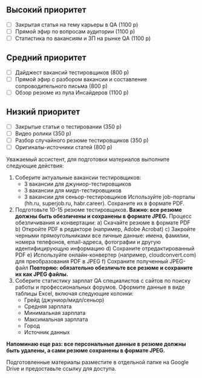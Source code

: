 ## Высокий приоритет

- [ ] Закрытая статья на тему карьеры в QA (1100 р)
- [ ] Прямой эфир по вопросам аудитории (1100 р)
- [ ] Статистика по вакансиям и ЗП на рынке QA (1100 р)

## Средний приоритет

- [ ] Дайджест вакансий тестировщиков (800 р)
- [ ] Прямой эфир с разбором вакансии и составление сопроводительного письма (800 р)
- [ ] Обзор резюме из пула Инсайдеров (1100 р)

## Низкий приоритет

- [ ] Закрытые статьи о тестировании (350 р)
- [ ] Видео ролики (350 р)
- [ ] Разбор случайного резюме тестировщиков (350 р)
- [ ] Оригиналы-источники статей (800 р)

Уважаемый ассистент, для подготовки материалов выполните следующие действия:

1. Соберите актуальные вакансии тестировщиков:
    - 3 вакансии для джуниор-тестировщиков
    - 3 вакансии для мидл-тестировщиков
    - 3 вакансии для сеньор-тестировщиков Используйте job-порталы (hh.ru, superjob.ru, habr.career). Сохраните их в формате PDF.
2. Подготовьте 10-15 резюме тестировщиков. **Важно: все резюме должны быть обезличены и сохранены в формате JPEG.** Процесс обезличивания и конвертации: a) Скачайте резюме в формате PDF b) Откройте PDF в редакторе (например, Adobe Acrobat) c) Закройте черными прямоугольниками все личные данные: имена, фамилии, номера телефонов, email-адреса, фотографии и другую идентифицирующую информацию d) Сохраните отредактированный PDF e) Используйте онлайн-конвертер (например, cloudconvert.com) для преобразования PDF в JPEG f) Сохраните полученный JPEG-файл **Повторяю: обязательно обезличьте все резюме и сохраните их как JPEG файлы.**
3. Соберите статистику зарплат QA специалистов с сайтов по поиску работы и профессиональных форумов. Оформите данные в виде таблицы Excel, включая следующие колонки:
    - Грейд (джуниор/мидл/сеньор)
    - Средняя зарплата
    - Минимальная зарплата
    - Максимальная зарплата
    - Город
    - Источник данных

**Напоминаю еще раз: все персональные данные в резюме должны быть удалены, а сами резюме сохранены в формате JPEG.**

Подготовленные материалы разместите в отдельной папке на Google Drive и предоставьте ссылку для доступа.